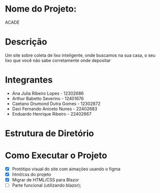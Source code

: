 # Nome do Projeto:
ACADE

# Descrição
Um site sobre coleta de lixo inteligente, onde buscamos na sua casa, o seu lixo que você não sabe corretamente onde depositar

# Integrantes
- Ana Julia Ribeiro Lopes - 12302686
- Arthur Babetto Severino - 12401676
- Caetano Drumond Dutra Gomes - 12302872
- Davi Fernando Aniceto Nunes - 22402683
- Enduardo Henrique Ribeiro - 22402667

# Estrutura de Diretório


# Como Executar o Projeto


- [x] Protótipo visual do site com aimações usando o figma
- [x] html/css do projeto
- [x] Migrar de HTML/CSS para Blazor
- [ ] Parte funcional (utilizando blazor);
